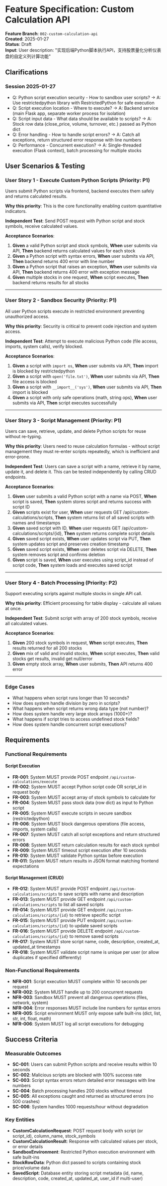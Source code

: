 # Feature Specification: Custom Calculation API

**Feature Branch**: `002-custom-calculation-api`  
**Created**: 2025-01-27  
**Status**: Draft  
**Input**: User description: "实现后端Python脚本执行API，支持股票量化分析仪表盘的自定义列计算功能"

## Clarifications

### Session 2025-01-27

- Q: Python script execution security - How to sandbox user scripts? → A: Use restrictedpython library with RestrictedPython for safe execution
- Q: Script execution location - Where to execute? → A: Backend service (main Flask app, separate worker process for isolation)
- Q: Script input data - What data should be available to scripts? → A: Stock row data (close_price, volume, turnover, etc.) passed as Python dict
- Q: Error handling - How to handle script errors? → A: Catch all exceptions, return structured error response with line numbers
- Q: Performance - Concurrent execution? → A: Single-threaded execution (Flask context), batch processing for multiple stocks

## User Scenarios & Testing

### User Story 1 - Execute Custom Python Scripts (Priority: P1)

Users submit Python scripts via frontend, backend executes them safely and returns calculated results.

**Why this priority**: This is the core functionality enabling custom quantitative indicators.

**Independent Test**: Send POST request with Python script and stock symbols, receive calculated values.

**Acceptance Scenarios**:

1. **Given** a valid Python script and stock symbols, **When** user submits via API, **Then** backend returns calculated values for each stock
2. **Given** a Python script with syntax errors, **When** user submits via API, **Then** backend returns 400 error with line number
3. **Given** a Python script that raises an exception, **When** user submits via API, **Then** backend returns 400 error with exception message
4. **Given** multiple stocks in one request, **When** script executes, **Then** backend returns results for all stocks

---

### User Story 2 - Sandbox Security (Priority: P1)

All user Python scripts execute in restricted environment preventing unauthorized access.

**Why this priority**: Security is critical to prevent code injection and system access.

**Independent Test**: Attempt to execute malicious Python code (file access, imports, system calls), verify blocked.

**Acceptance Scenarios**:

1. **Given** a script with `import os`, **When** user submits via API, **Then** import is blocked by restrictedpython
2. **Given** a script with `open('file.txt')`, **When** user submits via API, **Then** file access is blocked
3. **Given** a script with `__import__('sys')`, **When** user submits via API, **Then** import is blocked
4. **Given** a script with only safe operations (math, string ops), **When** user submits via API, **Then** script executes successfully

---

### User Story 3 - Script Management (Priority: P1)

Users can save, retrieve, update, and delete Python scripts for reuse without re-typing.

**Why this priority**: Users need to reuse calculation formulas - without script management they must re-enter scripts repeatedly, which is inefficient and error-prone.

**Independent Test**: Users can save a script with a name, retrieve it by name, update it, and delete it. This can be tested independently by calling CRUD endpoints.

**Acceptance Scenarios**:

1. **Given** user submits a valid Python script with a name via POST, **When** script is saved, **Then** system stores script and returns success with script ID
2. **Given** scripts exist for user, **When** user requests GET /api/custom-calculations/scripts, **Then** system returns list of all saved scripts with names and timestamps
3. **Given** saved script with ID, **When** user requests GET /api/custom-calculations/scripts/{id}, **Then** system returns complete script details
4. **Given** saved script exists, **When** user updates script via PUT, **Then** system updates script and preserves creation timestamp
5. **Given** saved script exists, **When** user deletes script via DELETE, **Then** system removes script and confirms deletion
6. **Given** script is saved, **When** user executes using script_id instead of script code, **Then** system loads and executes saved script

---

### User Story 4 - Batch Processing (Priority: P2)

Support executing scripts against multiple stocks in single API call.

**Why this priority**: Efficient processing for table display - calculate all values at once.

**Independent Test**: Submit script with array of 200 stock symbols, receive all calculated values.

**Acceptance Scenarios**:

1. **Given** 200 stock symbols in request, **When** script executes, **Then** results returned for all 200 stocks
2. **Given** mix of valid and invalid stocks, **When** script executes, **Then** valid stocks get results, invalid get null/error
3. **Given** empty stock array, **When** user submits, **Then** API returns 400 error

---

### Edge Cases

- What happens when script runs longer than 10 seconds?
- How does system handle division by zero in scripts?
- What happens when script returns wrong data type (not number)?
- How does system handle very large stock arrays (1000+)?
- What happens if script tries to access undefined stock fields?
- How does system handle concurrent script executions?

## Requirements

### Functional Requirements

#### Script Execution
- **FR-001**: System MUST provide POST endpoint `/api/custom-calculations/execute`
- **FR-002**: System MUST accept Python script code OR script_id in request body
- **FR-003**: System MUST accept array of stock symbols to calculate for
- **FR-004**: System MUST pass stock data (row dict) as input to Python script
- **FR-005**: System MUST execute scripts in secure sandbox (restrictedpython)
- **FR-006**: System MUST block dangerous operations (file access, imports, system calls)
- **FR-007**: System MUST catch all script exceptions and return structured errors
- **FR-008**: System MUST return calculation results for each stock symbol
- **FR-009**: System MUST timeout script execution after 10 seconds
- **FR-010**: System MUST validate Python syntax before execution
- **FR-011**: System MUST return results in JSON format matching frontend expectations

#### Script Management (CRUD)
- **FR-012**: System MUST provide POST endpoint `/api/custom-calculations/scripts` to save scripts with name and description
- **FR-013**: System MUST provide GET endpoint `/api/custom-calculations/scripts` to list all saved scripts
- **FR-014**: System MUST provide GET endpoint `/api/custom-calculations/scripts/{id}` to retrieve specific script
- **FR-015**: System MUST provide PUT endpoint `/api/custom-calculations/scripts/{id}` to update saved scripts
- **FR-016**: System MUST provide DELETE endpoint `/api/custom-calculations/scripts/{id}` to remove saved scripts
- **FR-017**: System MUST store script name, code, description, created_at, updated_at timestamps
- **FR-018**: System MUST validate script name is unique per user (or allow duplicates if specified differently)

### Non-Functional Requirements

- **NFR-001**: Script execution MUST complete within 10 seconds per request
- **NFR-002**: System MUST handle up to 200 concurrent requests
- **NFR-003**: Sandbox MUST prevent all dangerous operations (files, network, system)
- **NFR-004**: Error responses MUST include line numbers for syntax errors
- **NFR-005**: Script environment MUST only expose safe built-ins (dict, list, str, int, float, math)
- **NFR-006**: System MUST log all script executions for debugging

## Success Criteria

### Measurable Outcomes

- **SC-001**: Users can submit Python scripts and receive results within 10 seconds
- **SC-002**: Malicious scripts are blocked with 100% success rate
- **SC-003**: Script syntax errors return detailed error messages with line numbers
- **SC-004**: Batch processing handles 200 stocks without timeout
- **SC-005**: All exceptions caught and returned as structured errors (no 500 crashes)
- **SC-006**: System handles 1000 requests/hour without degradation

### Key Entities

- **CustomCalculationRequest**: POST request body with script (or script_id), column_name, stock_symbols
- **CustomCalculationResult**: Response with calculated values per stock, or error details
- **SandboxEnvironment**: Restricted Python execution environment with safe built-ins
- **StockRowData**: Python dict passed to scripts containing stock price/volume data
- **SavedScript**: Database entity storing script metadata (id, name, description, code, created_at, updated_at, user_id if multi-user)

